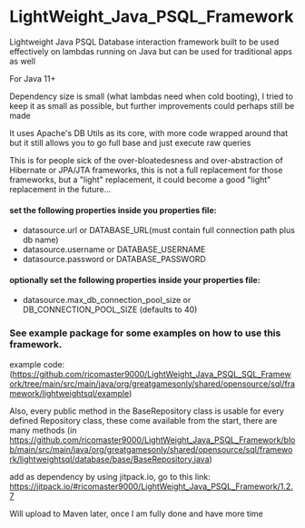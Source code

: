 # LightWeight_Java_PSQL_Framework
Lightweight Java PSQL Database interaction framework built to be used effectively on lambdas running on Java but can be used for traditional apps as well

For Java 11+

Dependency size is small (what lambdas need when cold booting), I tried to keep it as small as possible, but further improvements could perhaps still be made

It uses Apache's DB Utils as its core, with more code wrapped around that but it still allows you to go full base and just execute raw queries

This is for people sick of the over-bloatedesness and over-abstraction of Hibernate or JPA/JTA frameworks, this is not a full replacement for those frameworks, but a "light" replacement, it could become a good "light" replacement in the future...

#### set the following properties inside you properties file: 
- datasource.url or DATABASE_URL(must contain full connection path plus db name)
- datasource.username or DATABASE_USERNAME
- datasource.password or DATABASE_PASSWORD

#### optionally set the following properties inside your properties file:
- datasource.max_db_connection_pool_size or DB_CONNECTION_POOL_SIZE (defaults to 40)

### See example package for some examples on how to use this framework.

example code:
(https://github.com/ricomaster9000/LightWeight_Java_PSQL_SQL_Framework/tree/main/src/main/java/org/greatgamesonly/shared/opensource/sql/framework/lightweightsql/example)

Also, every public method in the BaseRepository class is usable for every defined Repository class, these come available from the start, there are many methods (in  https://github.com/ricomaster9000/LightWeight_Java_PSQL_Framework/blob/main/src/main/java/org/greatgamesonly/shared/opensource/sql/framework/lightweightsql/database/base/BaseRepository.java)


add as dependency by using jitpack.io, go to this link: https://jitpack.io/#ricomaster9000/LightWeight_Java_PSQL_Framework/1.2.7

Will upload to Maven later, once I am fully done and have more time
